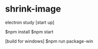 # shrink-image

electron study
[start up]

$npm install
$npm start


[build for windows]
$npm run package-win